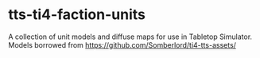 # tts-ti4-faction-units
A collection of unit models and diffuse maps for use in Tabletop Simulator. Models borrowed from https://github.com/Somberlord/ti4-tts-assets/
